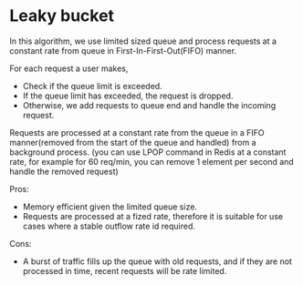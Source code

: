 # Leaky bucket


In this algorithm, we use limited sized queue and process requests at a constant rate from queue in First-In-First-Out(FIFO) manner.

For each request a user makes,

- Check if the queue limit is exceeded.
- If the queue limit has exceeded, the request is dropped.
- Otherwise, we add requests to queue end and handle the incoming request.


Requests are processed at a constant rate from the queue in a FIFO manner(removed from the start of the queue and handled) from a background process. (you can use LPOP command in Redis at a constant rate, for example for 60 req/min, you can remove 1 element per second and handle the removed request)


Pros:
- Memory efficient given the limited queue size.
- Requests are processed at a fized rate, therefore it is suitable for use cases where a stable outflow rate id required.

Cons:
- A burst of traffic fills up the queue with old requests, and if they are not processed in time, recent requests will be rate limited.
